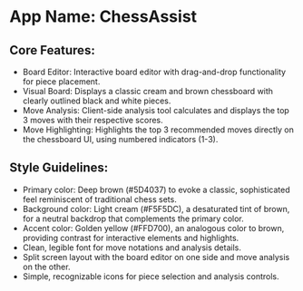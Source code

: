 # **App Name**: ChessAssist

## Core Features:

- Board Editor: Interactive board editor with drag-and-drop functionality for piece placement.
- Visual Board: Displays a classic cream and brown chessboard with clearly outlined black and white pieces.
- Move Analysis: Client-side analysis tool calculates and displays the top 3 moves with their respective scores.
- Move Highlighting: Highlights the top 3 recommended moves directly on the chessboard UI, using numbered indicators (1-3).

## Style Guidelines:

- Primary color: Deep brown (#5D4037) to evoke a classic, sophisticated feel reminiscent of traditional chess sets.
- Background color: Light cream (#F5F5DC), a desaturated tint of brown, for a neutral backdrop that complements the primary color.
- Accent color: Golden yellow (#FFD700), an analogous color to brown, providing contrast for interactive elements and highlights.
- Clean, legible font for move notations and analysis details.
- Split screen layout with the board editor on one side and move analysis on the other.
- Simple, recognizable icons for piece selection and analysis controls.